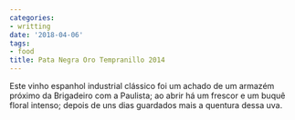 ```yaml
---
categories:
- writting
date: '2018-04-06'
tags:
- food
title: Pata Negra Oro Tempranillo 2014
---
```


Este vinho espanhol industrial clássico foi um achado de um armazém próximo da Brigadeiro com a Paulista; ao abrir há um frescor e um buquê floral intenso; depois de uns dias guardados mais a quentura dessa uva.

